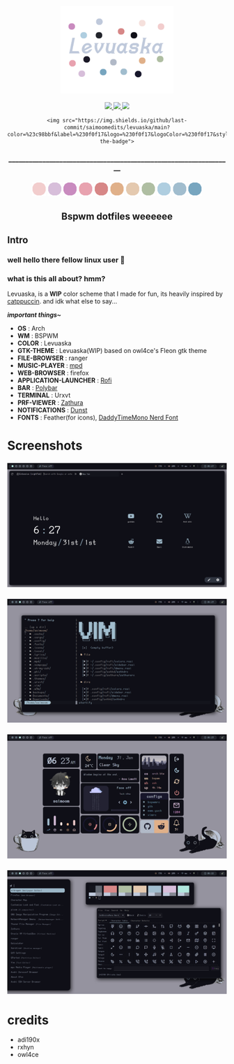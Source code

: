 <h3 align="center">
	<img src="https://github.com/saimoomedits/levuaska/blob/main/git-hub/header-or-smth.png"  height="200" alt="header"/><br/></h3>

<div align="center">
    <p></p>
    <a href="https://github.com/saimoomedits/levuaska/stargazers">
        <img src="https://img.shields.io/github/stars/saimoomedits/levuaska?color=%23afbea2&style=for-the-badge">
    </a>
    <a href="https://github.com/saimoomedits/levuaska/network/members/">
        <img src="https://img.shields.io/github/forks/saimoomedits/levuaska?color=%23f2cdcd&style=for-the-badge">
    </a>
    <img src="https://img.shields.io/github/repo-size/saimoomedits/levuaska?color=%23b5e8e0&label=size&style=for-the-badge">
	
    <img src="https://img.shields.io/github/last-commit/saimoomedits/levuaska/main?color=%23c98bbf&label=%230f0f17&logo=%230f0f17&logoColor=%230f0f17&style=for-the-badge">
</div>
<h3 align="center">__________________________________________________________________</h3>
<h3 align="center">
<img src="git-hub/leoveska-colors/flamingo.png" height="32" width="32"/>    <img src="git-hub/leoveska-colors/mauve.png" height="32" width="32"/>    <img src="git-hub/leoveska-colors/pink.png" height="32" width="32"/>    <img src="git-hub/leoveska-colors/maroon.png" height="32" width="32"/>    <img src="git-hub/leoveska-colors/red.png" height="32" width="32"/>    <img src="git-hub/leoveska-colors/peach.png" height="32" width="32"/>    <img src="git-hub/leoveska-colors/yellow.png" height="32" width="32"/>    <img src="git-hub/leoveska-colors/green.png" height="32" width="32"/>    <img src="git-hub/leoveska-colors/teal.png" height="32" width="32"/>    <img src="git-hub/leoveska-colors/blue.png" height="32" width="32"/>    <img src="git-hub/leoveska-colors/sky.png" height="32" width="32"/></h3>

<h2 align="center">Bspwm dotfiles weeeeee</h2>


## Intro
### well hello there fellow linux user 🐧

### what is this all about? hmm?
Levuaska, is a **WIP** color scheme that I made for fun, its heavily inspired by [catppuccin](https://github.com/catppuccin/catppuccin). and idk what else to say...

***important things~***
* **OS** : Arch
* **WM** : BSPWM
* **COLOR** : Levuaska
* **GTK-THEME** : Levuaska(WIP) based on owl4ce's Fleon gtk theme
* **FILE-BROWSER** : ranger
* **MUSIC-PLAYER** : [mpd](https://www.musicpd.org/)
* **WEB-BROWSER** : firefox
* **APPLICATION-LAUNCHER** : [Rofi](https://github.com/davatorium/rofi)
* **BAR** : [Polybar](https://github.com/polybar/polybar)
* **TERMINAL** : Urxvt
* **PRF-VIEWER** : [Zathura](https://github.com/pwmt/zathura)
* **NOTIFICATIONS** : [Dunst](https://dunst-project.org/)
* **FONTS** : Feather(for icons), [DaddyTimeMono Nerd Font](https://github.com/ryanoasis/nerd-fonts/releases/download/v2.1.0/DaddyTimeMono.zip)

# Screenshots
<h3 align="center"><a> <img src="https://github.com/saimoomedits/levuaska/blob/main/screenshots/ss_1.png?raw=true" alt="desktop" border="0"></a></h3>
<h3 align="center"><a> <img src="https://github.com/saimoomedits/levuaska/blob/main/screenshots/ss_2.png?raw=true" alt="desktop" border="0"></a></h3>
<h3 align="center"><a> <img src="https://github.com/saimoomedits/levuaska/blob/main/screenshots/ss_3.png?raw=true" alt="desktop" border="0"></a></h3>
<h3 align="center"><a> <img src="https://github.com/saimoomedits/levuaska/blob/main/screenshots/ss_4.png?raw=true" alt="desktop" border="0"></a></h3>


# credits
* adi190x
* rxhyn
* owl4ce
